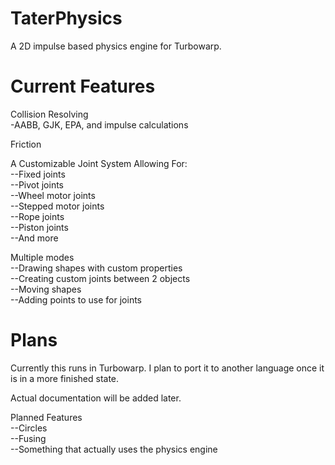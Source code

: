 # TaterPhysics
A 2D impulse based physics engine for Turbowarp.

# Current Features
Collision Resolving\
-AABB, GJK, EPA, and impulse calculations

Friction

A Customizable Joint System Allowing For:\
--Fixed joints\
--Pivot joints\
--Wheel motor joints\
--Stepped motor joints\
--Rope joints\
--Piston joints\
--And more

Multiple modes\
--Drawing shapes with custom properties\
--Creating custom joints between 2 objects\
--Moving shapes\
--Adding points to use for joints

# Plans
Currently this runs in Turbowarp. I plan to port it to another language once it is in a more finished state.

Actual documentation will be added later.

Planned Features\
--Circles\
--Fusing\
--Something that actually uses the physics engine
